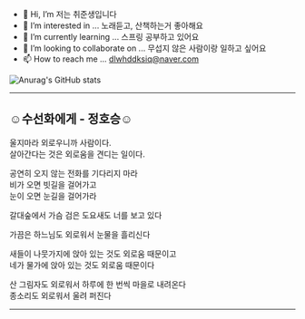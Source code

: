 - 👋 Hi, I’m 저는 취준생입니다
- 👀 I’m interested in ... 노래듣고, 산책하는거 좋아해요
- 🌱 I’m currently learning ... 스프링 공부하고 있어요 
- 💞️ I’m looking to collaborate on ... 무섭지 않은 사람이랑 일하고 싶어요
- 📫 How to reach me ... dlwhddksiq@naver.com


![Anurag's GitHub stats](https://github-readme-stats.vercel.app/api?username=LeeJongAnn&&show_icons=true&theme=cobalt)

***
## ☺수선화에게 - 정호승☺

울지마라 외로우니까 사람이다.   
살아간다는 것은 외로움을 견디는 일이다.   

공연히 오지 않는 전화를 기다리지 마라  
비가 오면 빗길을 걸어가고  
눈이 오면 눈길을 걸어가라   

갈대숲에서 가슴 검은 도요새도 너를 보고 있다   

가끔은 하느님도 외로워서 눈물을 흘리신다   

새들이 나뭇가지에 앉아 있는 것도 외로움 때문이고   
네가 물가에 앉아 있는 것도 외로움 때문이다   

산 그림자도 외로워서 하루에 한 번씩 마을로 내려온다   
종소리도 외로워서 울려 퍼진다   
***
